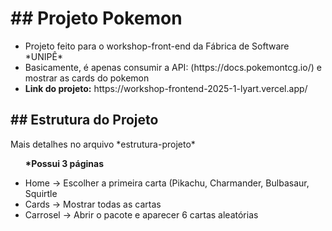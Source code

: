 <h1> ## Projeto Pokemon</h1>
<div>
   <ul>
      <li>
         <span>
            Projeto feito para o workshop-front-end da Fábrica de Software *UNIPÊ*
         </span>
      </li>
      <li>
         <span> 
            Basicamente, é apenas consumir a API: (https://docs.pokemontcg.io/) e mostrar as cards do pokemon
         </span>
      </li>
      <li>
         <span>
            <b>Link do projeto:</b> https://workshop-frontend-2025-1-lyart.vercel.app/
         </span>
      </li>
   </ul>

</div>
  
<div>
   <h2> ## Estrutura do Projeto </h2>
   <p> Mais detalhes no arquivo *estrutura-projeto* </p>
   <ul>
      <p> <b>*Possui 3 páginas</b> </p>
      <li>Home -> Escolher a primeira carta (Pikachu, Charmander, Bulbasaur, Squirtle </li>
      <li>Cards -> Mostrar todas as cartas</li>
      <li>Carrosel -> Abrir o pacote e aparecer 6 cartas aleatórias</li>
   </ul>
</div>


